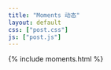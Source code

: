 ```yaml
---
title: "Moments 动态"
layout: default
css: ["post.css"]
js: ["post.js"]
---
```

<div class="row">
  <div class="col s12">
    {% include moments.html %}
  </div>
</div>